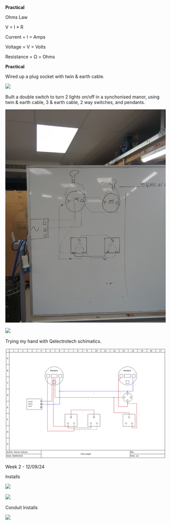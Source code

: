 **Practical**

Ohms Law

V = I * R

Current = I = Amps

Voltage = V = Volts

Resistance = Ω = Ohms

**Practical**

Wired up a plug socket with twin & earth cable.

![](assets/20240905_171647_IMG_20240905_114834_964.jpg)

Built a double switch to turn 2 lights on/off in a synchonised manor, using twin & earth cable, 3 & earth cable, 2 way switches, and pendants.

![](assets/20240905_171823_IMG_20240905_133334_854.jpg)

![](assets/20240905_171853_IMG_20240905_133317_445.jpg)

Trying my hand with Qelectrotech schimatics.

![](assets/20240909_122253_1_first_install.png)


Week 2 - 12/09/24

Installs

![](assets/20240912_134231_IMG_20240912_123752_279.jpg)

![](assets/20240912_134302_IMG_20240912_124744_243.jpg)


Conduit Installs

![](assets/20240913_160121_IMG_20240913_144118_918.jpg)
